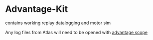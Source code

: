 # Advantage-Kit


contains working replay datalogging and motor sim

Any log files from Atlas will need to be opened with [advantage scope](https://github.com/Mechanical-Advantage/AdvantageScope)
